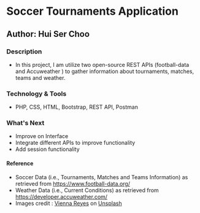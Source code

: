# Soccer Tournaments Application

## Author: Hui Ser Choo

### Description
- In this project, I am utilize two open-source REST APIs (football-data and Accuweather ) to gather information about tournaments, matches, teams and weather.

### Technology & Tools
- PHP, CSS, HTML, Bootstrap, REST API, Postman

### What's Next
- Improve on Interface 
- Integrate different APIs to improve functionality
- Add session functionality

#### Reference
- Soccer Data (i.e., Tournaments, Matches and Teams Information) as retrieved from https://www.football-data.org/
- Weather Data (i.e., Current Conditions) as retrieved from https://developer.accuweather.com/
- Images credit : <a href="https://unsplash.com/@viennachanges?utm_source=unsplash&utm_medium=referral&utm_content=creditCopyText">Vienna Reyes</a> on <a href="https://unsplash.com/s/photos/soccer?utm_source=unsplash&utm_medium=referral&utm_content=creditCopyText">Unsplash</a>

